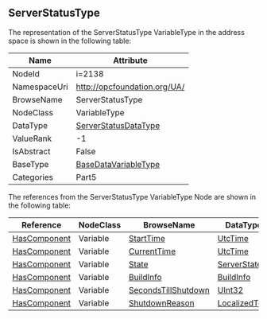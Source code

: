 <!-- objecttype -->
## ServerStatusType
  
<!-- end of text -->
The representation of the ServerStatusType VariableType in the address space is shown in the following table:  

|Name|Attribute|
|---|---|
|NodeId|i=2138|
|NamespaceUri|http://opcfoundation.org/UA/|
|BrowseName|ServerStatusType|
|NodeClass|VariableType|
|DataType|[ServerStatusDataType](../../../Part5/DataTypes/ServerStatusDataType/readme.md)|
|ValueRank|-1|
|IsAbstract|False|
|BaseType|[BaseDataVariableType](../../../Part5/VariableTypes/BaseDataVariableType/readme.md)|
|Categories|Part5|

The references from the ServerStatusType VariableType Node are shown in the following table:  

|Reference|NodeClass|BrowseName|DataType|TypeDefinition|ModellingRule|
|---|---|---|---|---|---|
|[HasComponent](../../../Part3/ReferenceTypes/HasComponent/readme.md)|Variable|[StartTime](#StartTime)|[UtcTime](../../../Part3/DataTypes/UtcTime/readme.md)|[BaseDataVariableType](../../Part5/VariableTypes/BaseDataVariableType/readme.md)|[Mandatory](../../Objects/Mandatory/readme.md)|
|[HasComponent](../../../Part3/ReferenceTypes/HasComponent/readme.md)|Variable|[CurrentTime](#CurrentTime)|[UtcTime](../../../Part3/DataTypes/UtcTime/readme.md)|[BaseDataVariableType](../../Part5/VariableTypes/BaseDataVariableType/readme.md)|[Mandatory](../../Objects/Mandatory/readme.md)|
|[HasComponent](../../../Part3/ReferenceTypes/HasComponent/readme.md)|Variable|[State](#State)|[ServerState](../../../Part5/DataTypes/ServerState/readme.md)|[BaseDataVariableType](../../Part5/VariableTypes/BaseDataVariableType/readme.md)|[Mandatory](../../Objects/Mandatory/readme.md)|
|[HasComponent](../../../Part3/ReferenceTypes/HasComponent/readme.md)|Variable|[BuildInfo](#BuildInfo)|[BuildInfo](../../../Part5/DataTypes/BuildInfo/readme.md)|[BuildInfoType](../../Part5/VariableTypes/BuildInfoType/readme.md)|[Mandatory](../../Objects/Mandatory/readme.md)|
|[HasComponent](../../../Part3/ReferenceTypes/HasComponent/readme.md)|Variable|[SecondsTillShutdown](#SecondsTillShutdown)|[UInt32](../../../Part3/DataTypes/UInt32/readme.md)|[BaseDataVariableType](../../Part5/VariableTypes/BaseDataVariableType/readme.md)|[Mandatory](../../Objects/Mandatory/readme.md)|
|[HasComponent](../../../Part3/ReferenceTypes/HasComponent/readme.md)|Variable|[ShutdownReason](#ShutdownReason)|[LocalizedText](../../../Part3/DataTypes/LocalizedText/readme.md)|[BaseDataVariableType](../../Part5/VariableTypes/BaseDataVariableType/readme.md)|[Mandatory](../../Objects/Mandatory/readme.md)|


